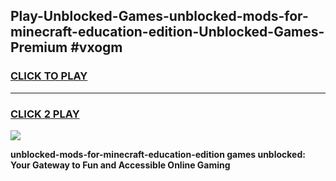 
## Play-Unblocked-Games-unblocked-mods-for-minecraft-education-edition-Unblocked-Games-Premium #vxogm
<h3>
<a href="https://premium.freeplayer.one?title=unblocked-mods-for-minecraft-education-edition&ref=12M">CLICK TO PLAY</a></h3>
<hr>

<h3>
<a href="https://premium.freeplayer.one?title=unblocked-mods-for-minecraft-education-edition&ref=12M">CLICK 2 PLAY</a>
  
</h3>

<a href="https://premium.freeplayer.one?title=unblocked-mods-for-minecraft-education-edition&ref=12M"><img src="https://clearcache.store/games.png"></a>


**unblocked-mods-for-minecraft-education-edition games unblocked: Your Gateway to Fun and Accessible Online Gaming**
